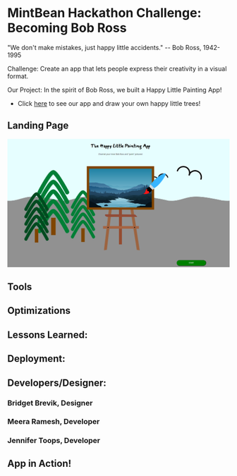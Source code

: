 # MintBean Hackathon Challenge: Becoming Bob Ross
"We don't make mistakes, just happy little accidents." 
-- Bob Ross, 1942-1995

Challenge: Create an app that lets people express their creativity in a visual format.

Our Project: In the spirit of Bob Ross, we built a Happy Little Painting App!

- Click [here](https://happy-little-painting-app.netlify.app) to see our app and draw your own happy little trees!

## Landing Page
![Landing page](landingPage.png)
## Tools

## Optimizations

## Lessons Learned:

## Deployment:

## Developers/Designer:
### Bridget Brevik, Designer

### Meera Ramesh, Developer
### Jennifer Toops, Developer

## App in Action!


